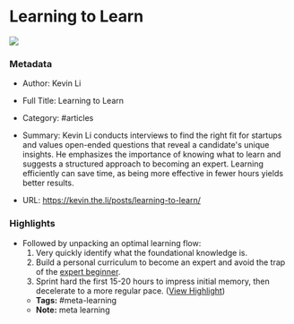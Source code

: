 # Learning to Learn

![](https://kevin.the.li/posts/learning-to-learn.png)

### Metadata

- Author: Kevin Li
- Full Title: Learning to Learn
- Category: #articles

- Summary: Kevin Li conducts interviews to find the right fit for startups and values open-ended questions that reveal a candidate's unique insights. He emphasizes the importance of knowing what to learn and suggests a structured approach to becoming an expert. Learning efficiently can save time, as being more effective in fewer hours yields better results. 

- URL: https://kevin.the.li/posts/learning-to-learn/

### Highlights

- Followed by unpacking an optimal learning flow:
  1. Very quickly identify what the foundational knowledge is.
  2. Build a personal curriculum to become an expert and avoid the trap of the [expert beginner](https://daedtech.com/how-developers-stop-learning-rise-of-the-expert-beginner/).
  3. Sprint hard the first 15-20 hours to impress initial memory, then decelerate to a more regular pace. ([View Highlight](https://read.readwise.io/read/01jbtfhx4khm5wv4qydjvrxrhw))
    - **Tags:** #meta-learning
    - **Note:** meta learning
